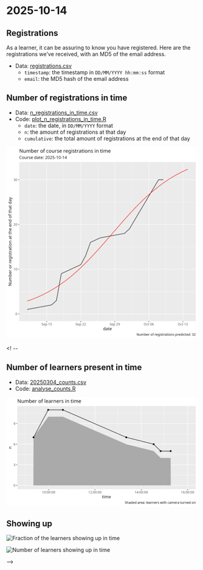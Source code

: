 # 2025-10-14

## Registrations

As a learner, it can be assuring to know you have registered.
Here are the registrations we've received,
with an MD5 of the email address.

- Data: [registrations.csv](registrations.csv)
    - `timestamp`: the timestamp in `DD/MM/YYYY hh:mm:ss`
      format
    - `email`: the MD5 hash of the email address

## Number of registrations in time

- Data: [n_registrations_in_time.csv](n_registrations_in_time.csv)
- Code: [plot_n_registrations_in_time.R](plot_n_registrations_in_time.R)
    - `date`: the date, in `DD/MM/YYYY` format
    - `n`: the amount of registrations at that day
    - `cumulative`: the total amount of registrations
      at the end of that day

![Number of registrations in time and predictions](n_registrations_in_time_and_predictions.png)

<! --

## Number of learners present in time

- Data: [20250304_counts.csv](20250304_counts.csv)
- Code: [analyse_counts.R](analyse_counts.R)

![Number of learners in time](n_learners_in_time.png)

## Showing up

![Fraction of the learners showing up in time](f_show_up_in_time.png)

![Number of learners showing up in time](n_show_up_in_time.png)

-->
